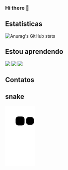 ### Hi there 👋

<!--
**aguedes2/aguedes2** is a ✨ _special_ ✨ repository because its `README.md` (this file) appears on your GitHub profile.

Here are some ideas to get you started:

- 🔭 I’m currently working on ...
- 🌱 I’m currently learning ...
- 👯 I’m looking to collaborate on ...
- 🤔 I’m looking for help with ...
- 💬 Ask me about ...
- 📫 How to reach me: ...
- 😄 Pronouns: ...
- ⚡ Fun fact: ...
-->

## Estatísticas
![Anurag's GitHub stats](https://github-readme-stats.vercel.app/api?username=aguedes2&count_private=true&show_icons=true&theme=react)

## Estou aprendendo
<div display="flex">
<img src="https://cdn.jsdelivr.net/gh/devicons/devicon/icons/android/android-original.svg" height="40px"/>
<img src="https://cdn.jsdelivr.net/gh/devicons/devicon/icons/css3/css3-original.svg"  height="40px"/>        
<img src="https://cdn.jsdelivr.net/gh/devicons/devicon/icons/javascript/javascript-plain.svg" height="40px"/>
</div>


## Contatos

          
## snake
![Snake](https://github.com/aguedes2/aguedes2/blob/output/github-contribution-grid-snake.svg)
